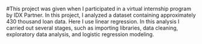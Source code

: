 #This project was given when I participated in a virtual internship program by IDX Partner. In this project, I analyzed a dataset containing approximately 430 thousand loan data. Here I use linear regression. In this analysis I carried out several stages, such as importing libraries, data cleaning, exploratory data analysis, and logistic regression modeling.
